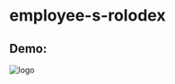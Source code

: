 # employee-s-rolodex


## Demo:
![logo](https://media.giphy.com/media/CoNJ7TOlfz5mB5LtRp/giphy.gif) 

